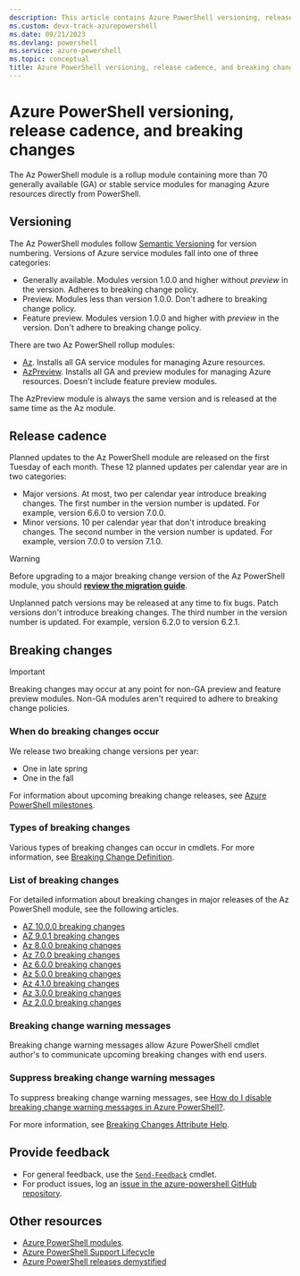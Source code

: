 ```yaml
---
description: This article contains Azure PowerShell versioning, release cadence, and breaking change information for the Az PowerShell module.
ms.custom: devx-track-azurepowershell
ms.date: 09/21/2023  
ms.devlang: powershell
ms.service: azure-powershell
ms.topic: conceptual
title: Azure PowerShell versioning, release cadence, and breaking changes
---
```


# Azure PowerShell versioning, release cadence, and breaking changes

The Az PowerShell module is a rollup module containing more than 70 generally available (GA) or
stable service modules for managing Azure resources directly from PowerShell.

## Versioning

The Az PowerShell modules follow [Semantic Versioning](https://semver.org/) for version numbering.
Versions of Azure service modules fall into one of three categories:

- Generally available. Modules version 1.0.0 and higher without _preview_ in the version. Adheres to
  breaking change policy.
- Preview. Modules less than version 1.0.0. Don't adhere to breaking change policy.
- Feature preview. Modules version 1.0.0 and higher with _preview_ in the version. Don't adhere to
  breaking change policy.

There are two Az PowerShell rollup modules:

- [Az](https://www.powershellgallery.com/packages/Az/). Installs all GA service modules for managing
  Azure resources.
- [AzPreview](https://www.powershellgallery.com/packages/AzPreview/). Installs all GA and preview
  modules for managing Azure resources. Doesn't include feature preview modules.

The AzPreview module is always the same version and is released at the same time as the Az module.

## Release cadence

Planned updates to the Az PowerShell module are released on the first Tuesday of each month. These
12 planned updates per calendar year are in two categories:

- Major versions. At most, two per calendar year introduce breaking changes. The first number in the
  version number is updated. For example, version 6.6.0 to version 7.0.0.
- Minor versions. 10 per calendar year that don't introduce breaking changes. The second number in
  the version number is updated. For example, version 7.0.0 to version 7.1.0.

> [!WARNING]
> Before upgrading to a major breaking change version of the Az PowerShell module, you should
> [**review the migration guide**](https://aka.ms/azps-migration-latest).

Unplanned patch versions may be released at any time to fix bugs. Patch versions don't introduce
breaking changes. The third number in the version number is updated. For example, version 6.2.0 to
version 6.2.1.

## Breaking changes

> [!IMPORTANT]
> Breaking changes may occur at any point for non-GA preview and feature preview modules. Non-GA
> modules aren't required to adhere to breaking change policies.

### When do breaking changes occur

We release two breaking change versions per year:

- One in late spring
- One in the fall

For information about upcoming breaking change releases, see [Azure PowerShell milestones](https://github.com/Azure/azure-powershell/milestones).

### Types of breaking changes

Various types of breaking changes can occur in cmdlets. For more information, see
[Breaking Change Definition](https://github.com/Azure/azure-powershell/blob/preview/documentation/breaking-changes/breaking-changes-definition.md).

### List of breaking changes

For detailed information about breaking changes in major releases of the Az PowerShell module, see
the following articles.

- [AZ 10.0.0 breaking changes](migrate-az-10.0.0.md)
- [AZ 9.0.1 breaking changes](migrate-az-9.0.1.md)
- [Az 8.0.0 breaking changes](migrate-az-8.0.0.md)
- [Az 7.0.0 breaking changes](migrate-az-7.0.0.md)
- [Az 6.0.0 breaking changes](migrate-az-6.0.0.md)
- [Az 5.0.0 breaking changes](migrate-az-5.0.0.md)
- [Az 4.1.0 breaking changes](migrate-az-4.1.0.md)
- [Az 3.0.0 breaking changes](migrate-az-3.0.0.md)
- [Az 2.0.0 breaking changes](migrate-az-2.0.0.md)

### Breaking change warning messages

Breaking change warning messages allow Azure PowerShell cmdlet author's to communicate upcoming
breaking changes with end users.

### Suppress breaking change warning messages

To suppress breaking change warning messages, see
[How do I disable breaking change warning messages in Azure PowerShell?](/powershell/azure/faq#how-do-i-disable-breaking-change-warning-messages-in-azure-powershell-).

For more information, see
[Breaking Changes Attribute Help](https://github.com/Azure/azure-powershell/blob/preview/documentation/breaking-changes/breaking-changes-attribute-help.md#supress-the-breaking-change-messages-at-runtime).

## Provide feedback

- For general feedback, use the [`Send-Feedback`](/powershell/module/azurerm.profile/send-feedback) cmdlet.
- For product issues, log an [issue in the azure-powershell GitHub repository](https://github.com/Azure/azure-powershell/issues).

## Other resources

- [Azure PowerShell modules](https://github.com/Azure/azure-powershell/blob/main/documentation/azure-powershell-modules.md).
- [Azure PowerShell Support Lifecycle](azureps-support-lifecycle.md)
- [Azure PowerShell releases demystified](https://techcommunity.microsoft.com/t5/azure-tools-blog/azure-powershell-releases-demystified/ba-p/1609863)

